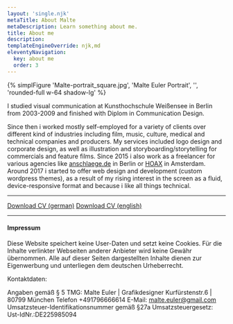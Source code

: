 ```yaml
---
layout: 'single.njk'
metaTitle: About Malte
metaDescription: Learn something about me.
title: About me 
description:
templateEngineOverride: njk,md
eleventyNavigation:
  key: about me
  order: 3
---
```


{% simplFigure 'Malte-portrait_square.jpg', 'Malte Euler Portrait', '', 'rounded-full w-64 shadow-lg' %}

I studied visual communication at Kunsthochschule Weißensee in Berlin from 2003-2009 and finished with Diplom in Communication Design.

Since then i worked mostly self-employed for a variety of clients over different kind of industries including film, music, culture, medical and technical companies and producers. My services included logo design and corporate design, as well as illustration and storyboarding/storytelling for commercials and feature films. Since 2015 i also work as a freelancer for various agencies like [anschlaege.de](https://www.anschlaege.de) in Berlin or [HOAX](https://hoax-amsterda.com) in Amsterdam. Around 2017 i started to offer web design and development (custom wordpress themes), as a result of my rising interest in the screen as a fluid, device-responsive format and because i like all things technical.

---

[Download CV (german)](../assets/media/cv_me.pdf)
[Download CV (english)](../assets/media/cv_me_en.pdf)

---

<div class="text-sm text-gray-500">

#### Impressum
Diese Website speichert keine User-Daten und setzt keine Cookies.
Für die Inhalte verlinkter Webseiten anderer Anbieter wird keine Gewähr übernommen.
Alle auf dieser Seiten dargestellten Inhalte dienen zur Eigenwerbung und unterliegen dem deutschen Urheberrecht.

Kontaktdaten:

Angaben gemäß § 5 TMG:
Malte Euler | Grafikdesigner
Kurfürstenstr.6 | 80799 München
Telefon +491796666614
E-Mail: malte.euler@gmail.com
Umsatzsteuer-Identifikationsnummer gemäß §27a Umsatzsteuergesetz:
Ust-IdNr.:DE225985094
</div>